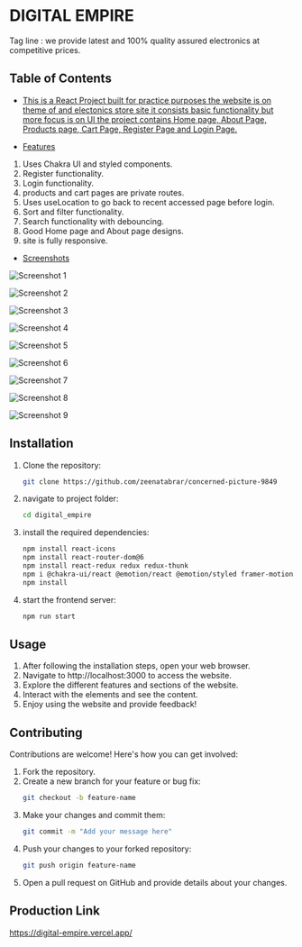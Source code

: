 # DIGITAL EMPIRE

Tag line : we provide latest and 100% quality assured electronics at competitive prices.

## Table of Contents

- [This is a React Project built for practice purposes the website is on theme of and electonics store site it consists basic functionality but more focus is on UI the project contains Home page, About Page, Products page, Cart Page, Register Page and Login Page.](#description)

- [Features](#features)

1. Uses Chakra UI and styled components.
2. Register functionality.
3. Login functionality.
4. products and cart pages are private routes.
5. Uses useLocation to go back to recent accessed page before login.
6. Sort and filter functionality.
7. Search functionality with debouncing.
8. Good Home page and About page designs.
9. site is fully responsive.

- [Screenshots](#screenshots)

![Screenshot 1](./digital_empire/public/screenshots/Home-1.png)

![Screenshot 2](./digital_empire/public/screenshots/Home-2.png)

![Screenshot 3](./digital_empire/public/screenshots/Footer.png)

![Screenshot 4](./digital_empire/public/screenshots/Login.png)

![Screenshot 5](./digital_empire/public/screenshots/Products.png)

![Screenshot 6](./digital_empire/public/screenshots/Cart.png)

![Screenshot 7](./digital_empire/public/screenshots/Checkout.png)

![Screenshot 8](./digital_empire/public/screenshots/Success.png)

![Screenshot 9](./digital_empire/public/screenshots/About.png)

## Installation

1. Clone the repository:

   ```sh
   git clone https://github.com/zeenatabrar/concerned-picture-9849
   ```

2. navigate to project folder:

   ```sh
   cd digital_empire
   ```

3. install the required dependencies:

   ```sh
   npm install react-icons
   npm install react-router-dom@6
   npm install react-redux redux redux-thunk
   npm i @chakra-ui/react @emotion/react @emotion/styled framer-motion
   npm install
   ```

4. start the frontend server:

   ```sh
   npm run start
   ```

## Usage

1. After following the installation steps, open your web browser.
2. Navigate to http://localhost:3000 to access the website.
3. Explore the different features and sections of the website.
4. Interact with the elements and see the content.
5. Enjoy using the website and provide feedback!

## Contributing

Contributions are welcome! Here's how you can get involved:

1. Fork the repository.
2. Create a new branch for your feature or bug fix:
   ```sh
   git checkout -b feature-name
   ```
3. Make your changes and commit them:
   ```sh
   git commit -m "Add your message here"
   ```
4. Push your changes to your forked repository:
   ```sh
   git push origin feature-name
   ```
5. Open a pull request on GitHub and provide details about your changes.

## Production Link

https://digital-empire.vercel.app/
